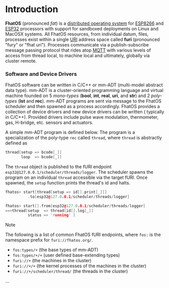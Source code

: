 # Introduction

**FhatOS** (pronounced _fat_) is
a [distributed operating system](https://en.wikipedia.org/wiki/Distributed_operating_system)
for [ESP8266](https://en.wikipedia.org/wiki/ESP8266) and [ESP32](https://en.wikipedia.org/wiki/ESP32) processors with
support for sandboxed deployments on Linux and MacOSX systems. All FhatOS resources, from individual datum, files,
processes exist within a single [URI](https://en.wikipedia.org/wiki/Uniform_Resource_Identifier) address space called
**furi** (pronounced "fury" or "fhat uri"). Processes communicate via a publish-subscribe message passing protocol that
rides atop [MQTT](https://en.wikipedia.org/wiki/MQTT) with various levels of access from thread local, to machine local
and ultimately, globally via cluster remote.

### Software and Device Drivers

FhatOS software can be written in C/C++ or mm-ADT (multi-model abstract data type). mm-ADT is a cluster-oriented
programming language and virtual machine founded on 5 _mono-types_ (**bool**, **int**, **real**, **uri**, and **str**)
and 2 _poly-types_ (**lst** and **rec**). mm-ADT programs are sent via message to the FhatOS scheduler and then spawned
as a process accordingly. FhatOS provides a collection of device drivers and new device drivers can be written (
typically in C/C++). Provided drivers include pulse wave modulation, thermometer, gas, H-bridge, etc. sensors and
actuators.

A simple mm-ADT program is defined below. The program is a specialization of the poly-type `rec` called `thread`,
where `thread` is abstractly defined as

```.cpp
thread[setup => bcode[_]]
       loop  => bcode[_]]
```

The `thread` object is published to the fURI endpoint `esp32@127.0.0.1/scheduler/threads/logger`. The scheduler spawns
the program on an individual `thread` accessible via the target fURI. Once spawned, the `setup` function prints the
thread's id and halts.

```.cpp
fhatos> start[thread[setup => id[].print[_]]]
          .to[esp32@127.0.0.1/scheduler/threads/logger]    
```

```.cpp
fhatos> start[].from[esp32@127.0.0.1/scheduler/threads/logger]
==>thread[setup  => thread[id[].log[_]]
          status => 'running' ]
```

> [!note]
> The following is a list of common FhatOS fURI endpoints, where `fos:` is the namespace prefix
> for `furi://fhatos.org/`.
> * `fos:types/+` (the base types of mm-ADT)
> * `fos:types/+/+` (user defined base-extending types)
> * `furi://+` (the machines in the cluster)
> * `furi://+/+` (the kernel processes of the machines in the cluster)
> * `furi://+/scheduler/thread/` (the threads in the cluster)

<!-- CODE:BASH:START -->
<!-- ../build/docs/build/main_runner.out -->
<!-- CODE:END -->
<!-- OUTPUT:START -->
...
<!-- OUTPUT:END -->
